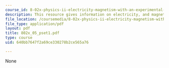 ```yaml
---
course_id: 8-02x-physics-ii-electricity-magnetism-with-an-experimental-focus-spring-2005
description: This resource gives information on electricity, and magnetism.
file_location: /coursemedia/8-02x-physics-ii-electricity-magnetism-with-an-experimental-focus-spring-2005/640bb7647f2a69ce330278b2ce565a76_802x_05_pset1.pdf
file_type: application/pdf
layout: pdf
title: 802x_05_pset1.pdf
type: course
uid: 640bb7647f2a69ce330278b2ce565a76

---
```

None